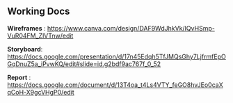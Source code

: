 ## Working Docs

**Wireframes** : https://www.canva.com/design/DAF9WdJhkVk/IQvHSmp-VuR04FM_ZlVTnw/edit

**Storyboard**: https://docs.google.com/presentation/d/17n45Edqh5TfJMQsGhy7LjfrmfEpOGqDnuZ5a_iPvwKQ/edit#slide=id.g2bdf9ac767f_0_52

**Report** : https://docs.google.com/document/d/13T4oa_t4Ls4VTY_feGO8hvJEo0caXqCoH-X9gcVHgP0/edit
